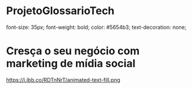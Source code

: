 # ProjetoGlossarioTech

font-size: 35px;
    font-weight: bold;
    color: #5654b3;
    text-decoration: none;


<h1> Cresça o seu negócio com <b> marketing de mídia social </b> </h1>

https://i.ibb.co/RDTnNrT/animated-text-fill.png

